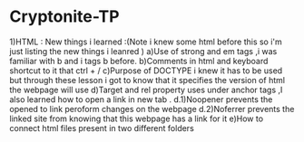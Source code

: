 # Cryptonite-TP
1)HTML :
New things i learned :(Note i knew some html before this so i'm just listing the new things i leanred )
a)Use of strong and em tags ,i was familiar with b and i tags b before.
b)Comments in html and keyboard shortcut to it that ctrl + /
c)Purpose of DOCTYPE i knew it has to be used but through these lesson i got to know that it specifies the version of html the webpage will use
d)Target and rel property uses under anchor tags ,I also learned how to open a link in new tab .
 d.1)Noopener prevents the opened to link peroform changes on the webpage
 d.2)Noferrer prevents the linked site from knowing that this webpage has a link for it
e)How to connect html files present in two different folders 
